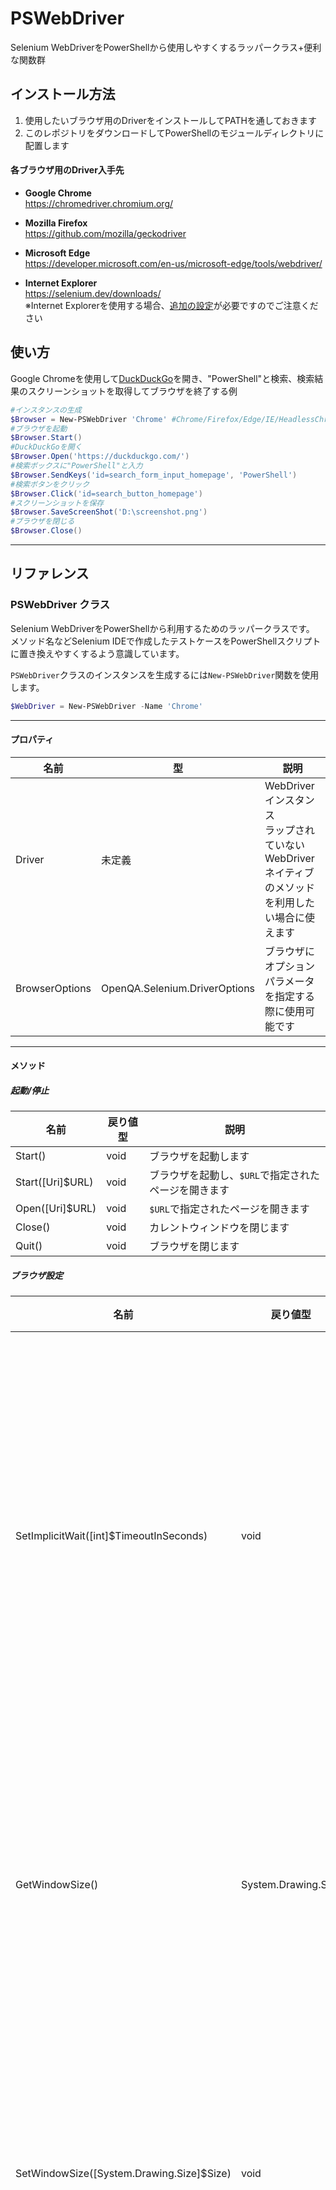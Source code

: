 # PSWebDriver

Selenium WebDriverをPowerShellから使用しやすくするラッパークラス+便利な関数群


## インストール方法
1. 使用したいブラウザ用のDriverをインストールしてPATHを通しておきます
1. このレポジトリをダウンロードしてPowerShellのモジュールディレクトリに配置します

#### 各ブラウザ用のDriver入手先
+ **Google Chrome**  
https://chromedriver.chromium.org/

+ **Mozilla Firefox**  
https://github.com/mozilla/geckodriver

+ **Microsoft Edge**  
https://developer.microsoft.com/en-us/microsoft-edge/tools/webdriver/

+ **Internet Explorer**  
https://selenium.dev/downloads/  
※Internet Explorerを使用する場合、[追加の設定](https://github.com/SeleniumHQ/selenium/wiki/InternetExplorerDriver#required-configuration)が必要ですのでご注意ください


## 使い方

Google Chromeを使用して[DuckDuckGo](https://duckduckgo.com/)を開き、"PowerShell"と検索、検索結果のスクリーンショットを取得してブラウザを終了する例
```PowerShell
#インスタンスの生成
$Browser = New-PSWebDriver 'Chrome' #Chrome/Firefox/Edge/IE/HeadlessChrome/HeadlessFirefox
#ブラウザを起動
$Browser.Start()
#DuckDuckGoを開く
$Browser.Open('https://duckduckgo.com/')
#検索ボックスに"PowerShell"と入力
$Browser.SendKeys('id=search_form_input_homepage', 'PowerShell')
#検索ボタンをクリック
$Browser.Click('id=search_button_homepage')
#スクリーンショットを保存
$Browser.SaveScreenShot('D:\screenshot.png')
#ブラウザを閉じる
$Browser.Close()
```

----
## リファレンス
### PSWebDriver クラス
Selenium WebDriverをPowerShellから利用するためのラッパークラスです。  
メソッド名などSelenium IDEで作成したテストケースをPowerShellスクリプトに置き換えやすくするよう意識しています。  

`PSWebDriver`クラスのインスタンスを生成するには`New-PSWebDriver`関数を使用します。
```PowerShell
$WebDriver = New-PSWebDriver -Name 'Chrome'
```

----
#### プロパティ
|名前|型|説明|
----|----|----
|Driver|未定義|WebDriverインスタンス<br>ラップされていないWebDriverネイティブのメソッドを利用したい場合に使えます|
|BrowserOptions|OpenQA.Selenium.DriverOptions|ブラウザにオプションパラメータを指定する際に使用可能です|

----
#### メソッド
##### 起動/停止
|名前|戻り値型|説明|
----|----|----
|Start()|void|ブラウザを起動します|
|Start([Uri]$URL)|void|ブラウザを起動し、`$URL`で指定されたページを開きます|
|Open([Uri]$URL)|void|`$URL`で指定されたページを開きます|
|Close()|void|カレントウィンドウを閉じます|
|Quit()|void|ブラウザを閉じます|

##### ブラウザ設定
|名前|戻り値型|説明|
----|----|----
|SetImplicitWait([int]$TimeoutInSeconds)|void|要素検索やページ読込時の暗黙的な待機時間(秒)を指定します|
|GetWindowSize()|System.Drawing.Size|ブラウザのウィンドウサイズを取得します|
|SetWindowSize([System.Drawing.Size]$Size)|void|ブラウザのウィンドウサイズを変更します|
|SetWindowSize([int]$Width,[int]$Height)|void|ブラウザのウィンドウサイズを変更します|

##### 要素検索 / 情報取得
|名前|戻り値型|説明|
----|----|----
|FindElement([string]$SelectorExpression)|Object|`$SelectorExpression`で指定されるページ内の要素を取得します|
|IsElementPresent([string]$SelectorExpression)|bool|`$SelectorExpression`で指定される要素が存在するか確認します|
|GetText([string]$SelectorExpression)|string|`$SelectorExpression`で指定される要素のinnerTextを取得します|
|GetAttribute([string]$SelectorExpression, [string]$Attribute)|string|`$SelectorExpression`で指定される要素内の`$Attribute`属性値を取得します|
|GetAttribute([string]$SelectorExpression, [string]$Attribute)|string|`$SelectorExpression`で指定される要素内の`$Attribute`属性値を取得します|
|GetTitle()|string|現在開いているページタイトルを取得します|
|GetLocation()|string|現在開いているページURLを取得します|
|IsAlertPresent()|bool|アラートが表示されているか確認します|

##### 操作
|名前|戻り値型|説明|
----|----|----
|SendKeys([string]$Target, [string]$Value)|void|`$Target`(SelectorExpression)で指定される要素に対して`$Value`を入力します<br>特殊キーの送信については下部の「特殊キーの入力について」を参照してください|
|ClearAndType([string]$Target, [string]$Value)|void|`$Target`(SelectorExpression)で指定される要素に対して`$Value`を入力します<br>既存の内容をクリアしてから入力する点が`SendKeys()`との違いです<br>(Selenium IDEの`Type`コマンドに相当します)|
|Click([string]$Target)|void|`$Target`(SelectorExpression)で指定される要素をクリックします|
|DoubleClick([string]$Target)|void|`$Target`(SelectorExpression)で指定される要素をダブルクリックします|
|RightClick([string]$Target)|void|`$Target`(SelectorExpression)で指定される要素を右クリックします|
|Select([string]$Target, [string]$Value)|void|`$Target`(SelectorExpression)で指定されるSelect要素から`$Value`をテキストに持つ要素を選択します|
|CloseAlert()|void|アラートを閉じます|
|CloseAlertAndGetText([bool]$Accept)|string|アラートテキストを取得し、アラートを閉じます<br>`$Accept`でアラートに対する`OK` or `Cancel`を指定できます|

##### 待機
|名前|戻り値型|説明|
----|----|----
|WaitForPageToLoad([int]$Timeout)|bool|ページの読み込みが完了するか、`$Timeout`で指定された秒数が経過するまで待機します<br>読み込み完了の場合は`$true`、タイムアウトの場合は`$false`を返します|
|WaitForElementPresent([string]$Target, [int]$Timeout)|bool|`$Target`(SelectorExpression)で指定される要素が見つかるか、`$Timeout`で指定された秒数が経過するまで待機します<br>要素が見つかった場合は`$true`、タイムアウトの場合は`$false`を返します|
|WaitForNotElementPresent([string]$Target, [int]$Timeout)|bool|`$Target`(SelectorExpression)で指定される要素が見つからないか、`$Timeout`で指定された秒数が経過するまで待機します|
|WaitForValue([string]$Target, [string]$Value, [int]$Timeout)|bool|`$Target`(SelectorExpression)で指定される要素の`value`属性が`$Value`で指定された値と一致するか、`$Timeout`で指定された秒数が経過するまで待機します|
|WaitForNotValue([string]$Target, [string]$Value, [int]$Timeout)|bool|`$Target`(SelectorExpression)で指定される要素の`value`属性が`$Value`で指定された値と異なるか、`$Timeout`で指定された秒数が経過するまで待機します|
|WaitForText([string]$Target, [string]$Value, [int]$Timeout)|bool|`$Target`(SelectorExpression)で指定される要素の要素値が`$Value`で指定された値と一致するか、`$Timeout`で指定された秒数が経過するまで待機します|
|WaitForNotText([string]$Target, [string]$Value, [int]$Timeout)|bool|`$Target`(SelectorExpression)で指定される要素の要素値が`$Value`で指定された値と異なるか、`$Timeout`で指定された秒数が経過するまで待機します|
|WaitForVisible([string]$Target, [int]$Timeout)|bool|`$Target`(SelectorExpression)で指定される要素が表示されるか、`$Timeout`で指定された秒数が経過するまで待機します|
|WaitForNotVisible([string]$Target, [int]$Timeout)|bool|`$Target`(SelectorExpression)で指定される要素が表示されなくなるか、`$Timeout`で指定された秒数が経過するまで待機します|
|WaitForTitle([string]$Value, [int]$Timeout)|bool|現在のページタイトルが`$Value`と一致するか、`$Timeout`で指定された秒数が経過するまで待機します|
|WaitForNotTitle([string]$Value, [int]$Timeout)|bool|現在のページタイトルが`$Value`と異なるか、`$Timeout`で指定された秒数が経過するまで待機します|
|Pause([int]$WaitTimeInMilliSeconds)|void|`$WaitTimeInMilliSeconds`で指定された時間(ミリ秒)待機します<br>([System.Threading.Thread]::Sleep()と同等です)|

##### スクリプト実行
|名前|戻り値型|説明|
----|----|----
|ExecuteScript([string]$Script)|string|ページ上でJavaScriptを実行します|
|ExecuteScript([string]$Target, [string]$Script)|string|`$Target`(SelectorExpression)で指定される要素に対してJavaScriptを実行します|

##### スクリーンショット
|名前|戻り値型|説明|
----|----|----
|SaveScreenShot([string]$FileName)|void|スクリーンショットを保存します<br>画像形式はPNGです|
|SaveScreenShot([string]$FileName, [string]$ImageFormat)|void|画像形式を指定してスクリーンショットを保存します<br>`$ImageFormat`に指定可能な値は`Png`,`Jpeg`,`Gif`,`Tiff`,`Bmp`です|
|StartAnimationRecord([int]$Interval)|void|ブラウザ表示の動画記録を開始します<br>`$Interval`(ミリ秒)で指定した間隔で記録します<br>記録間隔の最小値は500msです<br>最大1200フレームまで記録できます|
|StopAnimationRecord()|void|`StartAnimationRecord()`で開始した動画記録を終了します<br>記録された動画は破棄されます|
|StopAnimationRecord([string]$FileName)|void|`StartAnimationRecord()`で開始した動画記録を終了し、ファイルに保存します<br>動画形式はアニメーションGIFです|

----
### SelectorExpressionについて

Webページ上の特定要素を指定するためのパターン文字列です。  
Selenium IDEのlocatorに相当します。書式もlocatorとほぼ同等です。  
以下の7種類が使用可能です。  

* IDパターン  
`id`属性値を指定して要素を特定します。  
書式は`"id=idvalue"`です。  

* Nameパターン  
`name`属性値を指定して要素を特定します。  
書式は`"name=elementname"`です。  

* Tagパターン  
DOMタグを指定して要素を特定します。  
書式は`"tag=tagname"`です。  

* ClassNameパターン  
Class名を指定して要素を特定します。  
書式は`"classname=classname"`です。  

* LinkTextパターン  
LinkのTextを指定して要素を特定します。※完全一致  
書式は`"link=linktext"`です。  

* XPathパターン  
XPath構文を使用して要素を特定します。  
書式は`"xpath=xpath"`です。  
SelectorExpressionが`/`で始まる場合もXPathパターンとみなされます。  
（`"xpath=/html/body/h1"`と`"/html/body/h1"`は同等です）  

* CSSセレクタパターン  
CSSセレクタを使用して要素を特定します。  
書式は`"css=selector"`です。  

----
#### テキスト検索パターンについて
`WaitForText()`や`WaitForValue()`など要素値を検証する一部のメソッドでは検索対象文字列に特殊な書式を使用することで検索パターンを指定することができます。

* グロビングパターン  
いわゆるワイルドカード検索です。PowerShellの`-like`演算子に相当します。  
特殊な書式を使用しない場合はデフォルトでグロビングパターンが使用されます。  
明示的に指定する場合は検索文字列の前に`glob:`を付けます。  
例) `glob:sometext*`  

* 正規表現パターン  
正規表現を用いて検索します。PowerShellの`-match`演算子に相当します。  
検索文字列の前に`regexp:`を付けます。  
例) `regexp:^Number[0-9]`  

* 完全一致パターン  
完全一致検索を行います。PowerShellの`-eq`演算子に相当します。  
`*(アスタリスク)`などの特殊文字を検索したい場合に使用します。  
検索文字列の前に`exact:`を付けます。  
例) `exact:***asterisk****`  

----
#### 特殊キーの入力について
`SendKeys()`や`ClearAndType()`でEnterキーや矢印キーなどの特殊キーを送信する場合は、`${KEY_CODE}`という書式を使用します。  
使用可能なKEY_CODEの一覧は[こちら](/Static/KEYMAP.txt)

例）`SendKeys()`メソッドを使用してABC[Backspace][Enter]と入力する例  
```PowerShell
$Browser.SendKeys('id=target', 'ABC${KEY_BACKSPACE}${KEY_ENTER}')
```

----
## ライセンス
> Copyright (c) 2020 mkht
> PSWebDriver is released under the MIT License
> https://github.com/mkht/PSWebDriver/blob/master/LICENSE
>
> PSWebDriver includes these software / libraries.
> * Selenium.WebDriver
> Copyright (c) Software Freedom Conservancy
> Licensed under the [Apache 2.0 License](http://www.apache.org/licenses/LICENSE-2.0).
>
> * Selenium.Support
> Copyright (c) Software Freedom Conservancy
> Licensed under the [Apache 2.0 License](http://www.apache.org/licenses/LICENSE-2.0).
>
> * AnimatedGif
> Copyright (c) mrousavy
> Licensed under the [MIT License](https://github.com/mrousavy/AnimatedGif/blob/master/LICENSE).
